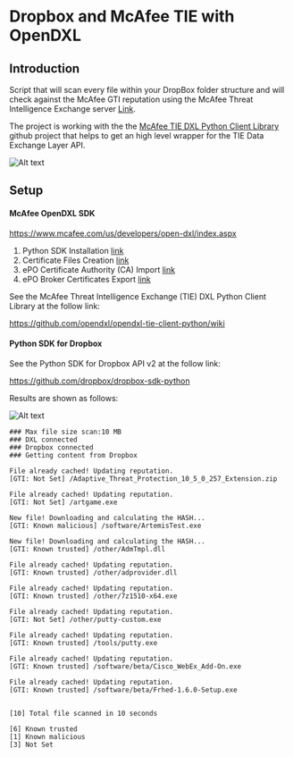 # Dropbox and McAfee TIE with OpenDXL

## Introduction

Script that will scan every file within your DropBox folder structure and will check against the McAfee GTI reputation using the McAfee Threat Intelligence Exchange server [Link](https://www.mcafee.com/uk/products/threat-intelligence-exchange.aspx).

The project is working with the the [McAfee TIE DXL Python Client Library](https://github.com/opendxl/opendxl-tie-client-python) github project that helps to get an high level wrapper for the TIE Data Exchange Layer API.

![Alt text](https://cloud.githubusercontent.com/assets/24607076/24969148/a1ae308e-1fa7-11e7-89e5-4f3618aabf8c.png "Structure")

## Setup

#### McAfee OpenDXL SDK

https://www.mcafee.com/us/developers/open-dxl/index.aspx

1. Python SDK Installation [link](https://opendxl.github.io/opendxl-client-python/pydoc/installation.html)
2. Certificate Files Creation [link](https://opendxl.github.io/opendxl-client-python/pydoc/certcreation.html)
3. ePO Certificate Authority (CA) Import [link](https://opendxl.github.io/opendxl-client-python/pydoc/epocaimport.html)
4. ePO Broker Certificates Export  [link](https://opendxl.github.io/opendxl-client-python/pydoc/epobrokercertsexport.html)

See the McAfee Threat Intelligence Exchange (TIE) DXL Python Client Library at the follow link:

https://github.com/opendxl/opendxl-tie-client-python/wiki

#### Python SDK for Dropbox

See the Python SDK for Dropbox API v2 at the follow link:

https://github.com/dropbox/dropbox-sdk-python


Results are shown as follows:


![Alt text](https://cloud.githubusercontent.com/assets/24607076/24756294/16c97eaa-1ad5-11e7-86d7-182c8aa96f78.png "Report")


```
### Max file size scan:10 MB
### DXL connected
### Dropbox connected
### Getting content from Dropbox

File already cached! Updating reputation.
[GTI: Not Set] /Adaptive_Threat_Protection_10_5_0_257_Extension.zip

File already cached! Updating reputation.
[GTI: Not Set] /artgame.exe

New file! Downloading and calculating the HASH...
[GTI: Known malicious] /software/ArtemisTest.exe

New file! Downloading and calculating the HASH...
[GTI: Known trusted] /other/AdmTmpl.dll

File already cached! Updating reputation.
[GTI: Known trusted] /other/adprovider.dll

File already cached! Updating reputation.
[GTI: Known trusted] /other/7z1510-x64.exe

File already cached! Updating reputation.
[GTI: Not Set] /other/putty-custom.exe

File already cached! Updating reputation.
[GTI: Known trusted] /tools/putty.exe

File already cached! Updating reputation.
[GTI: Known trusted] /software/beta/Cisco_WebEx_Add-On.exe

File already cached! Updating reputation.
[GTI: Known trusted] /software/beta/Frhed-1.6.0-Setup.exe


[10] Total file scanned in 10 seconds

[6] Known trusted
[1] Known malicious
[3] Not Set

```




